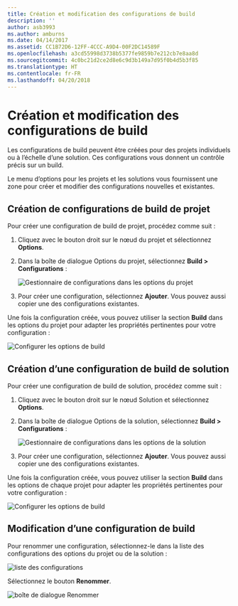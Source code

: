 ```yaml
---
title: Création et modification des configurations de build
description: ''
author: asb3993
ms.author: amburns
ms.date: 04/14/2017
ms.assetid: CC1B72D6-12FF-4CCC-A9D4-00F2DC14589F
ms.openlocfilehash: a3cd55998d3738b5377fe9859b7e212cb7e8aa8d
ms.sourcegitcommit: 4c0bc21d2ce2d8e6c9d3b149a7d95f0b4d5b3f85
ms.translationtype: HT
ms.contentlocale: fr-FR
ms.lasthandoff: 04/20/2018
---
```

# <a name="creating-and-editing-build-configurations"></a>Création et modification des configurations de build

Les configurations de build peuvent être créées pour des projets individuels ou à l’échelle d’une solution. Ces configurations vous donnent un contrôle précis sur un build.

Le menu d’options pour les projets et les solutions vous fournissent une zone pour créer et modifier des configurations nouvelles et existantes.

## <a name="creating-a-project-build-configurations"></a>Création de configurations de build de projet

Pour créer une configuration de build de projet, procédez comme suit :

1. Cliquez avec le bouton droit sur le nœud du projet et sélectionnez **Options**.

2. Dans la boîte de dialogue Options du projet, sélectionnez **Build > Configurations** :

    ![Gestionnaire de configurations dans les options du projet](media/create-and-edit-configurations-image2.png)

3. Pour créer une configuration, sélectionnez **Ajouter**. Vous pouvez aussi copier une des configurations existantes.

Une fois la configuration créée, vous pouvez utiliser la section **Build** dans les options du projet pour adapter les propriétés pertinentes pour votre configuration :

![Configurer les options de build](media/create-and-edit-configurations-image3.png)

## <a name="creating-a-solution-build-configuration"></a>Création d’une configuration de build de solution

Pour créer une configuration de build de solution, procédez comme suit :


1. Cliquez avec le bouton droit sur le nœud Solution et sélectionnez **Options**.

2. Dans la boîte de dialogue Options de la solution, sélectionnez **Build > Configurations** :
    
    ![Gestionnaire de configurations dans les options de la solution](media/create-and-edit-configurations-image1.png)

3. Pour créer une configuration, sélectionnez **Ajouter**. Vous pouvez aussi copier une des configurations existantes.

Une fois la configuration créée, vous pouvez utiliser la section **Build** dans les options de chaque projet pour adapter les propriétés pertinentes pour votre configuration :

![Configurer les options de build](media/create-and-edit-configurations-image3.png) 

## <a name="editing-a-build-configuration"></a>Modification d’une configuration de build

Pour renommer une configuration, sélectionnez-le dans la liste des configurations des options du projet ou de la solution :

![liste des configurations](media/create-and-edit-configurations-image4.png) 

Sélectionnez le bouton **Renommer**.

![boîte de dialogue Renommer](media/create-and-edit-configurations-image5.png) 
